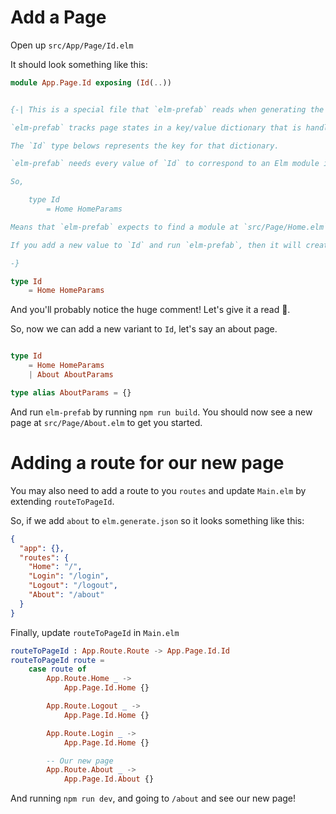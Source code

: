 # Add a Page

Open up `src/App/Page/Id.elm`

It should look something like this:

```Elm
module App.Page.Id exposing (Id(..))


{-| This is a special file that `elm-prefab` reads when generating the Elm code for wiring up a page.

`elm-prefab` tracks page states in a key/value dictionary that is handled in `./elm-prefab/App.elm`

The `Id` type belows represents the key for that dictionary.

`elm-prefab` needs every value of `Id` to correspond to an Elm module in `src/Page/*`. It does this by matching up the names.

So,

    type Id
        = Home HomeParams

Means that `elm-prefab` expects to find a module at `src/Page/Home.elm`.

If you add a new value to `Id` and run `elm-prefab`, then it will create a placeholder page for you!

-}

type Id
    = Home HomeParams

```

And you'll probably notice the huge comment! Let's give it a read 🧐.

So, now we can add a new variant to `Id`, let's say an about page.

```elm

type Id
    = Home HomeParams
    | About AboutParams

type alias AboutParams = {}
```

And run `elm-prefab` by running `npm run build`. You should now see a new page at `src/Page/About.elm` to get you started.

# Adding a route for our new page

You may also need to add a route to you `routes` and update `Main.elm` by extending `routeToPageId`.

So, if we add `about` to `elm.generate.json` so it looks something like this:

```json
{
  "app": {},
  "routes": {
    "Home": "/",
    "Login": "/login",
    "Logout": "/logout",
    "About": "/about"
  }
}
```

Finally, update `routeToPageId` in `Main.elm`

```elm
routeToPageId : App.Route.Route -> App.Page.Id.Id
routeToPageId route =
    case route of
        App.Route.Home _ ->
            App.Page.Id.Home {}

        App.Route.Logout _ ->
            App.Page.Id.Home {}

        App.Route.Login _ ->
            App.Page.Id.Home {}

        -- Our new page
        App.Route.About _ ->
            App.Page.Id.About {}

```

And running `npm run dev`, and going to `/about` and see our new page!
